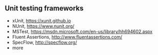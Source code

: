 ## Unit testing frameworks

- xUnit, https://xunit.github.io
- NUnit, https://www.nunit.org/
- MSTest, https://msdn.microsoft.com/en-us/library/hh694602.aspx
- Fluent Assertions, http://www.fluentassertions.com/
- SpecFlow, http://specflow.org/
- more
